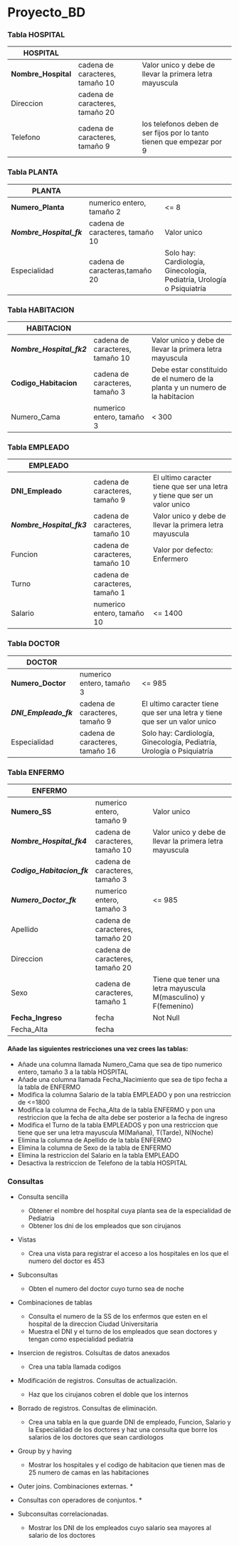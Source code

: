 # Proyecto_BD

### Tabla HOSPITAL

| HOSPITAL            |                                 |                                                                        |
|---------------------|---------------------------------|------------------------------------------------------------------------|
| **Nombre_Hospital** | cadena de caracteres, tamaño 10 | Valor unico y debe de llevar la primera letra mayuscula                |
| Direccion           | cadena de caracteres, tamaño 20 |                                                                        |
| Telefono            | cadena de caracteres, tamaño 9  | los telefonos deben de ser fijos por lo tanto tienen que empezar por 9 |

### Tabla PLANTA

| PLANTA                   |                                 |                                                                       |
|--------------------------|---------------------------------|-----------------------------------------------------------------------|
| **Numero_Planta**        | numerico entero, tamaño 2       | <= 8                                                                  |
| **_Nombre_Hospital_fk_** | cadena de caracteres, tamaño 10 | Valor unico                                                           |
| Especialidad             | cadena de caracteras,tamaño 20  | Solo hay: Cardiología, Ginecología, Pediatría, Urología o Psiquiatría |

### Tabla HABITACION

| HABITACION                |                                 |                                                                               |
|---------------------------|---------------------------------|-------------------------------------------------------------------------------|
| **_Nombre_Hospital_fk2_** | cadena de caracteres, tamaño 10 | Valor unico y debe de llevar la primera letra mayuscula                       |
| **Codigo_Habitacion**     | cadena de caracteres, tamaño 3  | Debe estar constituido de el numero de la planta y un numero de la habitacion |
| Numero_Cama               | numerico entero, tamaño 3       | < 300                                                                         |

### Tabla EMPLEADO

| EMPLEADO                  |                                 |                                                                           |
|---------------------------|---------------------------------|---------------------------------------------------------------------------|
| **DNI_Empleado**          | cadena de caracteres, tamaño 9  | El ultimo caracter tiene que ser una letra y tiene que ser un valor unico |
| **_Nombre_Hospital_fk3_** | cadena de caracteres, tamaño 10 | Valor unico y debe de llevar la primera letra mayuscula                   |
| Funcion                   | cadena de caracteres, tamaño 10 | Valor por defecto: Enfermero                                              |
| Turno                     | cadena de caracteres, tamaño 1  |                                                                           |
| Salario                   | numerico entero, tamaño 10      | <= 1400                                                                   |

### Tabla DOCTOR

| DOCTOR                 |                                 |                                                                           |
|------------------------|---------------------------------|---------------------------------------------------------------------------|
| **Numero_Doctor**      | numerico entero, tamaño 3       | <= 985                                                                    |
| **_DNI_Empleado_fk_**  | cadena de caracteres, tamaño 9  | El ultimo caracter tiene que ser una letra y tiene que ser un valor unico |
| Especialidad           | cadena de caracteres, tamaño 16 | Solo hay: Cardiología, Ginecología, Pediatría, Urología o Psiquiatría     |

### Tabla ENFERMO

| ENFERMO                     |                                 |                                                                |
|-----------------------------|---------------------------------|----------------------------------------------------------------|
| **Numero_SS**               | numerico entero, tamaño 9       | Valor unico                                                    |
| **_Nombre_Hospital_fk4_**   | cadena de caracteres, tamaño 10 | Valor unico y debe de llevar la primera letra mayuscula        |
| **_Codigo_Habitacion_fk_**  | cadena de caracteres, tamaño 3  |                                                                |
| **_Numero_Doctor_fk_**      | numerico entero, tamaño 3       | <= 985                                                         |
| Apellido                    | cadena de caracteres, tamaño 20 |                                                                |
| Direccion                   | cadena de caracteres, tamaño 20 |                                                                |
| Sexo                        | cadena de caracteres, tamaño 1  | Tiene que tener una letra mayuscula M(masculino) y F(femenino) |
| **Fecha_Ingreso**           | fecha                           | Not Null                                                       |
| Fecha_Alta                  | fecha                           |                                                                |


#### Añade las siguientes restricciones una vez crees las tablas:
* Añade una columna llamada Numero_Cama que sea de tipo numerico entero, tamaño 3 a la tabla HOSPITAL
* Añade una columna llamada Fecha_Nacimiento que sea de tipo fecha a la tabla de ENFERMO
* Modifica la columna Salario de la tabla EMPLEADO y pon una restriccion de <=1800
* Modifica la columna de Fecha_Alta de la tabla ENFERMO y pon una restriccion que la fecha de alta debe ser posterior a la fecha de ingreso
* Modifica el Turno de la tabla EMPLEADOS y pon una restriccion que tiene que ser una letra mayuscula M(Mañana), T(Tarde), N(Noche)
* Elimina la columna de Apellido de la tabla ENFERMO
* Elimina la columna de Sexo de la tabla de ENFERMO
* Elimina la restriccion del Salario en la tabla EMPLEADO
* Desactiva la restriccion de Telefono de la tabla HOSPITAL


### Consultas
* Consulta sencilla
    * Obtener el nombre del hospital cuya planta sea de la especialidad de Pediatria
    * Obtener los dni de los empleados que son cirujanos
 
 * Vistas
    * Crea una vista para registrar el acceso a los hospitales en los que el numero del doctor es 453
    
* Subconsultas
    * Obten el numero del doctor cuyo turno sea de noche
    
* Combinaciones de tablas
    * Consulta el numero de la SS de los enfermos que esten en el hospital de la direccion Ciudad Universitaria
    * Muestra el DNI y el turno de los empleados que sean doctores y tengan como especialidad pediatria

* Insercion de registros. Colsultas de datos anexados
    * Crea una tabla llamada codigos
    
* Modificación de registros. Consultas de actualización.
    * Haz que los cirujanos cobren el doble que los internos

* Borrado de registros. Consultas de eliminación.
    * Crea una tabla en la que guarde DNI de empleado, Funcion, Salario y la Especialidad de los doctores y haz una consulta que borre los salarios de los doctores que sean cardiologos

* Group by y having
    * Mostrar los hospitales y el codigo de habitacion que tienen mas de 25 numero de camas en las habitaciones
   
* Outer joins. Combinaciones externas.
  * 

* Consultas con operadores de conjuntos.
  * 

* Subconsultas correlacionadas.
    * Mostrar los DNI de los empleados cuyo salario sea mayores al salario de los doctores
